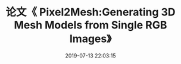 ---
title: 论文《 Pixel2Mesh:Generating 3D Mesh Models from Single RGB Images》
date: 2019-07-13 22:03:15
description: Blog Setting
categories:
 - Blog Setting
tags: 
- Setting
---